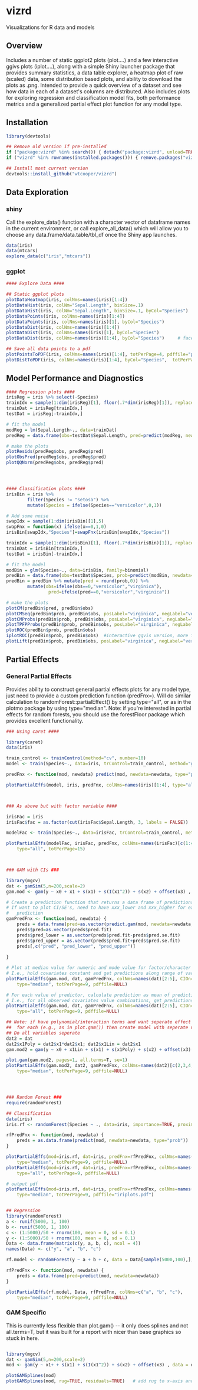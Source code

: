 # vizrd
Visualizations for R data and models 

## Overview
Includes a number of static ggplot2 plots (plot....) and a few interactive ggivs plots (iplot....), 
along with a simple Shiny launcher package that provides summary statistics, a data table explorer, 
a heatmap plot of raw (scaled) data, some distribution based plots, and ability to download
the plots as .png.  Intended to provide a quick overview of a dataset and see how data
in each of a dataset's columns are distributed.  Also includes plots for exploring regression and classification
model fits, both performance metrics and a generalized partial effect plot function for any model type.  <br />

## Installation

```R
library(devtools) 

## Remove old version if pre-installed
if ("package:vizrd" %in% search()) { detach("package:vizrd", unload=TRUE) }
if ("vizrd" %in% rownames(installed.packages())) { remove.packages("vizrd") }

## Install most current version
devtools::install_github("wtcooper/vizrd")
```

## Data Exploration
### shiny 
Call the explore_data() function with a character vector of dataframe names in the current environment, 
or call explore_all_data() which will allow you to choose any data.frame/data.table/tbl_df once the Shiny
app launches. 

```R
data(iris)  
data(mtcars)  
explore_data(c("iris","mtcars"))  
```

### ggplot

```R
#### Explore Data #### 

## Static ggplot plots
plotDataHeatmap(iris, colNms=names(iris)[1:4])
plotDataHist(iris, colNm="Sepal.Length", binSize=.1)                       # All species
plotDataHist(iris, colNm="Sepal.Length", binSize=.1, byCol="Species")      # By species
plotDataPoints(iris, colNms=names(iris)[1:4])                              # All variables
plotDataPoints(iris, colNms=names(iris)[1], byCol="Species")               # Single column, by species
plotDataDist(iris, colNms=names(iris)[1:4])								# Distribution plot (violin + box plot)                              
plotDataDist(iris, colNms=names(iris)[1], byCol="Species")               
plotDataDist(iris, colNms=names(iris)[1:4], byCol="Species")     # facet columns with by group          

## Save all data points to a pdf
plotPointsToPDF(iris, colNms=names(iris)[1:4], totPerPage=4, pdffile="plots.pdf")
plotDistToPDF(iris, colNms=names(iris)[1:4], byCol="Species",  totPerPage=4, pdffile="plots.pdf")

```

## Model Performance and Diagnostics 

```R
#### Regression plots #### 
irisReg = iris %>% select(-Species)
trainIdx = sample(1:dim(irisReg)[1], floor(.7*dim(irisReg)[1]), replace=FALSE)
trainDat = irisReg[trainIdx,] 
testDat = irisReg[-trainIdx,]

# fit the model
modReg = lm(Sepal.Length~., data=trainDat)
predReg = data.frame(obs=testDat$Sepal.Length, pred=predict(modReg, newdata=testDat))

# make the plots
plotResids(predReg$obs, predReg$pred)
plotObsPred(predReg$obs, predReg$pred)
plotQQNorm(predReg$obs, predReg$pred)




#### Classification plots #### 
irisBin = iris %>% 
		filter(Species != "setosa") %>% 
		mutate(Species = ifelse(Species=="versicolor",0,1))

# Add some noise
swapIdx = sample(1:dim(irisBin)[1],5)
swapFnx = function(x) ifelse(x==0,1,0)
irisBin[swapIdx,"Species"]=swapFnx(irisBin[swapIdx,"Species"])

trainIdx = sample(1:dim(irisBin)[1], floor(.7*dim(irisBin)[1]), replace=FALSE)
trainDat = irisBin[trainIdx,] 
testDat = irisBin[-trainIdx,]

# fit the model
modBin = glm(Species~., data=irisBin, family=binomial)
predBin = data.frame(obs=testDat$Species, prob=predict(modBin, newdata=testDat, type="response"))
predBin = predBin %>% mutate(pred = round(prob,0)) %>% 
		mutate(obs=ifelse(obs==0,"versicolor","virginica"),
				pred=ifelse(pred==0,"versicolor","virginica"))

# make the plots
plotCM(predBin$pred, predBin$obs)
plotCMSeq(predBin$prob, predBin$obs, posLabel="virginica", negLabel="versicolor")
plotCMProbs(predBin$prob, predBin$obs, posLabel="virginica", negLabel="versicolor")
plotTPFPProbs(predBin$prob, predBin$obs, posLabel="virginica", negLabel="versicolor")
plotROC(predBin$prob, predBin$obs)
iplotROC(predBin$prob, predBin$obs)  #interactive ggvis version, more for playing with ggvis
plotLift(predBin$prob, predBin$obs, posLabel="virginica", negLabel="versicolor")
```


## Partial Effects  


### General Partial Effects 
Provides ability to construct  general partial effects plots for any model type, just need to provide a custom prediction function (predFnx=). 
Will do similar calculation to randomForest::partialEffect() by setting type="all", or as in the plotmo package by 
using type="median".  Note: if you're interested in partial effects for random forests, you should use the forestFloor 
package which provides excellent functionality.

```R
### Using caret ####

library(caret)
data(iris)

train_control <- trainControl(method="cv", number=10)
model <- train(Species~., data=iris, trControl=train_control, method="glmnet")

predFnx <- function(mod, newdata) predict(mod, newdata=newdata, type="prob")

plotPartialEffs(model, iris, predFnx, colNms=names(iris)[1:4], type="all") 



### As above but with factor variable ####

irisFac = iris
irisFac$fac = as.factor(cut(irisFac$Sepal.Length, 3, labels = FALSE))

modelFac <- train(Species~., data=irisFac, trControl=train_control, method="glmnet")

plotPartialEffs(modelFac, irisFac, predFnx, colNms=names(irisFac)[c(1:4, 6)], 
	type="all", totPerPage=15) 



### GAM with CIs ###

library(mgcv)
dat <- gamSim(5,n=200,scale=2)
gam.mod <- gam(y ~ x0 + x1 + s(x1) + s(I(x1^2)) + s(x2) + offset(x3) , data = dat)

# Create a prediction function that returns a data frame of predictions
# If want to plot CI/SE's, need to have xxx_lower and xxx_higher for each xxx named
#   prediction
gamPredFnx <- function(mod, newdata) {
	preds = data.frame(pred=as.vector(predict.gam(mod, newdata=newdata, type="response", se.fit=T)))
	preds$pred=as.vector(preds$pred.fit)
	preds$pred_lower = as.vector(preds$pred.fit-preds$pred.se.fit)
	preds$pred_upper = as.vector(preds$pred.fit+preds$pred.se.fit)
	preds[,c("pred", "pred_lower", "pred_upper")]
	
}

# Plot at median value for numeric and mode value for factor/character's
# I.e., hold covariates constant and get predictions along range of variable
plotPartialEffs(gam.mod, dat, gamPredFnx, colNms=names(dat)[2:5], CIOn=T, 
	type="median", totPerPage=9, pdffile=NULL) 

# For each value of predictor, calculate prediction as mean of predictions from all data points at that given predictor value
# I.e., for all observed covariates value combinations, get predictions along range of variable
plotPartialEffs(gam.mod, dat, gamPredFnx, colNms=names(dat)[2:5], CIOn=T, 
	type="all", totPerPage=9, pdffile=NULL) 

## Note: if have polynomial/interaction terms and want seperate effect 
##  for each (e.g., as in plot.gam()) then create model with seperate variables
## Do all variables seperate 
dat2 = dat
dat2$x1Poly = dat2$x1*dat2$x1; dat2$x1Lin = dat2$x1
gam.mod2 = gam(y ~ x0 + x1Lin + s(x1) + s(x1Poly) + s(x2) + offset(x3) , data = dat2)

plot.gam(gam.mod2, pages=1, all.terms=T, se=1)
plotPartialEffs(gam.mod2, dat2, gamPredFnx, colNms=names(dat2)[c(2,3,4,6,7)], CIOn=T, 
	type="median", totPerPage=9, pdffile=NULL) 




### Random Forest ###
require(randomForest)

## Classification 
data(iris)
iris.rf <- randomForest(Species ~ ., data=iris, importance=TRUE, proximity=TRUE)

rfPredFnx <- function(mod, newdata) {
	preds = as.data.frame(predict(mod, newdata=newdata, type="prob"))
}

plotPartialEffs(mod=iris.rf, dat=iris, predFnx=rfPredFnx, colNms=names(iris)[1:4], 
	type="median", totPerPage=9, pdffile=NULL) 
plotPartialEffs(mod=iris.rf, dat=iris, predFnx=rfPredFnx, colNms=names(iris)[1:4], 
	type="all", totPerPage=9, pdffile=NULL) 

# output pdf
plotPartialEffs(mod=iris.rf, dat=iris, predFnx=rfPredFnx, colNms=names(iris)[1:4], 
	type="median", totPerPage=9, pdffile="iriplots.pdf") 


## Regression 
library(randomForest)
a <- runif(5000, 1, 100)
b <- runif(5000, 1, 100)
c <- (1:5000)/50 + rnorm(100, mean = 0, sd = 0.1)
y <- (1:5000)/50 + rnorm(100, mean = 0, sd = 0.1)
Data <- data.frame(matrix(c(y, a, b, c), ncol = 4))
names(Data) <- c("y", "a", "b", "c")

rf.model <- randomForest(y ~ a + b + c, data = Data[sample(5000,100),],nodesize=5,ntress=2000)

rfPredFnx <- function(mod, newdata) {
	preds = data.frame(pred=predict(mod, newdata=newdata))
}

plotPartialEffs(rf.model, Data, rfPredFnx, colNms=c("a", "b", "c"), 
	type="median", totPerPage=9, pdffile=NULL) 

```

### GAM Specific
This is currently less flexible than plot.gam() -- it only does splines and not all.terms=T, but it 
was built for a report with nicer than base graphics so stuck in here.

```R

library(mgcv)
dat <- gamSim(5,n=200,scale=2)
mod <- gam(y ~ x1+ + s(x1) + s(I(x1^2)) + s(x2) + offset(x3) , data = dat)

plotGAMSplines(mod)
plotGAMSplines(mod, rug=TRUE, residuals=TRUE)   # add rug to x-axis and residuals 
```




